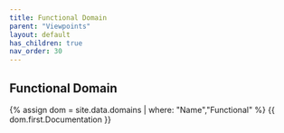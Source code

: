 ```yaml
---
title: Functional Domain
parent: "Viewpoints"
layout: default
has_children: true
nav_order: 30
---
```

## Functional Domain
{% assign dom = site.data.domains | where: "Name","Functional" %}
{{ dom.first.Documentation }}
